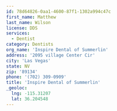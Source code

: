```yaml
---
id: 78d64826-0aa1-4600-87f1-1302a994c47c
first_name: Matthew
last_name: Wilson
license: DDS
services:
  - Dentist
category: Dentists
org_name: 'Inspire Dental of Summerlin'
address: '2095 village Center Cir'
city: 'Las Vegas'
state: NV
zip: '89134'
phone: '(702) 309-0909'
title: 'Inspire Dental of Summerlin'
_geoloc:
  lng: -115.31207
  lat: 36.204548
---
```

